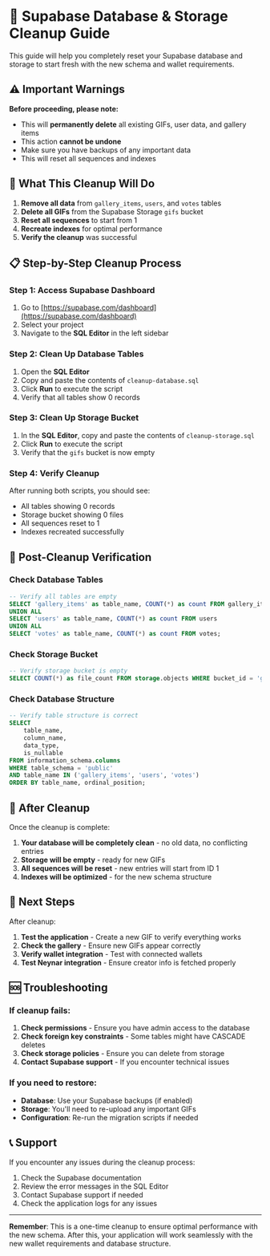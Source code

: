 # 🧹 Supabase Database & Storage Cleanup Guide

This guide will help you completely reset your Supabase database and storage to start fresh with the new schema and wallet requirements.

## ⚠️ Important Warnings

**Before proceeding, please note:**
- This will **permanently delete** all existing GIFs, user data, and gallery items
- This action **cannot be undone**
- Make sure you have backups of any important data
- This will reset all sequences and indexes

## 🎯 What This Cleanup Will Do

1. **Remove all data** from `gallery_items`, `users`, and `votes` tables
2. **Delete all GIFs** from the Supabase Storage `gifs` bucket
3. **Reset all sequences** to start from 1
4. **Recreate indexes** for optimal performance
5. **Verify the cleanup** was successful

## 📋 Step-by-Step Cleanup Process

### Step 1: Access Supabase Dashboard

1. Go to [https://supabase.com/dashboard](https://supabase.com/dashboard)
2. Select your project
3. Navigate to the **SQL Editor** in the left sidebar

### Step 2: Clean Up Database Tables

1. Open the **SQL Editor**
2. Copy and paste the contents of `cleanup-database.sql`
3. Click **Run** to execute the script
4. Verify that all tables show 0 records

### Step 3: Clean Up Storage Bucket

1. In the **SQL Editor**, copy and paste the contents of `cleanup-storage.sql`
2. Click **Run** to execute the script
3. Verify that the `gifs` bucket is now empty

### Step 4: Verify Cleanup

After running both scripts, you should see:
- All tables showing 0 records
- Storage bucket showing 0 files
- All sequences reset to 1
- Indexes recreated successfully

## 🔄 Post-Cleanup Verification

### Check Database Tables

```sql
-- Verify all tables are empty
SELECT 'gallery_items' as table_name, COUNT(*) as count FROM gallery_items
UNION ALL
SELECT 'users' as table_name, COUNT(*) as count FROM users
UNION ALL
SELECT 'votes' as table_name, COUNT(*) as count FROM votes;
```

### Check Storage Bucket

```sql
-- Verify storage bucket is empty
SELECT COUNT(*) as file_count FROM storage.objects WHERE bucket_id = 'gifs';
```

### Check Database Structure

```sql
-- Verify table structure is correct
SELECT 
    table_name,
    column_name,
    data_type,
    is_nullable
FROM information_schema.columns 
WHERE table_schema = 'public' 
AND table_name IN ('gallery_items', 'users', 'votes')
ORDER BY table_name, ordinal_position;
```

## 🎉 After Cleanup

Once the cleanup is complete:

1. **Your database will be completely clean** - no old data, no conflicting entries
2. **Storage will be empty** - ready for new GIFs
3. **All sequences will be reset** - new entries will start from ID 1
4. **Indexes will be optimized** - for the new schema structure

## 🚀 Next Steps

After cleanup:

1. **Test the application** - Create a new GIF to verify everything works
2. **Check the gallery** - Ensure new GIFs appear correctly
3. **Verify wallet integration** - Test with connected wallets
4. **Test Neynar integration** - Ensure creator info is fetched properly

## 🆘 Troubleshooting

### If cleanup fails:

1. **Check permissions** - Ensure you have admin access to the database
2. **Check foreign key constraints** - Some tables might have CASCADE deletes
3. **Check storage policies** - Ensure you can delete from storage
4. **Contact Supabase support** - If you encounter technical issues

### If you need to restore:

- **Database**: Use your Supabase backups (if enabled)
- **Storage**: You'll need to re-upload any important GIFs
- **Configuration**: Re-run the migration scripts if needed

## 📞 Support

If you encounter any issues during the cleanup process:

1. Check the Supabase documentation
2. Review the error messages in the SQL Editor
3. Contact Supabase support if needed
4. Check the application logs for any issues

---

**Remember**: This is a one-time cleanup to ensure optimal performance with the new schema. After this, your application will work seamlessly with the new wallet requirements and database structure.

